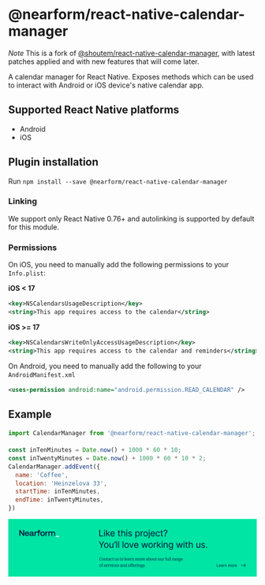# @nearform/react-native-calendar-manager

*Note*
This is a fork of [@shoutem/react-native-calendar-manager](https://github.com/shoutem/react-native-calendar-manager), with latest patches applied and with new features that will come later.

A calendar manager for React Native. Exposes methods which can be used to interact with Android or iOS device's native calendar app.

## Supported React Native platforms

- Android
- iOS

## Plugin installation

Run `npm install --save @nearform/react-native-calendar-manager`

### Linking

We support only React Native 0.76+ and autolinking is supported by default for this module.

### Permissions

On iOS, you need to manually add the following permissions to your `Info.plist`:

**iOS < 17**
```xml
<key>NSCalendarsUsageDescription</key>
<string>This app requires access to the calendar</string>
```
**iOS >= 17**
```xml
<key>NSCalendarsWriteOnlyAccessUsageDescription</key>
<string>This app requires access to the calendar and reminders</string>
```

On Android, you need to manually add the following to your `AndroidManifest.xml`

```xml
<uses-permission android:name="android.permission.READ_CALENDAR" />
```


## Example
```javascript
import CalendarManager from '@nearform/react-native-calendar-manager';

const inTenMinutes = Date.now() + 1000 * 60 * 10;
const inTwentyMinutes = Date.now() + 1000 * 60 * 10 * 2;
CalendarManager.addEvent({
  name: 'Coffee',
  location: 'Heinzelova 33',
  startTime: inTenMinutes,
  endTime: inTwentyMinutes,
})
```

[![banner](https://raw.githubusercontent.com/nearform/.github/refs/heads/master/assets/os-banner-green.svg)](https://www.nearform.com/contact/?utm_source=open-source&utm_medium=banner&utm_campaign=os-project-pages)